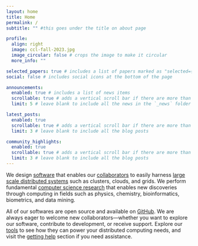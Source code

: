 ```yaml
---
layout: home
title: Home
permalink: /
subtitle: "" #this goes under the title on about page

profile:
  align: right
  image: ccl-fall-2023.jpg
  image_circular: false # crops the image to make it circular
  more_info: ""

selected_papers: true # includes a list of papers marked as "selected={true}"
social: false # includes social icons at the bottom of the page

announcements:
  enabled: true # includes a list of news items
  scrollable: true # adds a vertical scroll bar if there are more than 3 news items
  limit: 5 # leave blank to include all the news in the `_news` folder

latest_posts:
  enabled: true
  scrollable: true # adds a vertical scroll bar if there are more than 3 new posts items
  limit: 3 # leave blank to include all the blog posts

community_highlights:
  enabled: true
  scrollable: true # adds a vertical scroll bar if there are more than 3 new posts items
  limit: 3 # leave blank to include all the blog posts
---
```


We design [software](#) that enables our [collaborators](#) to easily harness [large scale distributed systems](#) such as clusters, clouds, and grids. We perform fundamental [computer science research]() that enables new discoveries through computing in fields such as physics, chemistry, bioinformatics, biometrics, and data mining.

All of our softwares are open source and available on [GitHub](). We are always eager to welcome new collaborators—whether you want to explore our software, contribute to development, or receive support. Explore our [tools]() to see how they can power your distributed computing needs, and visit the [getting help]() section if you need assistance.
